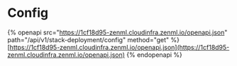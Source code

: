 # Config

{% openapi src="https://1cf18d95-zenml.cloudinfra.zenml.io/openapi.json" path="/api/v1/stack-deployment/config" method="get" %}
[https://1cf18d95-zenml.cloudinfra.zenml.io/openapi.json](https://1cf18d95-zenml.cloudinfra.zenml.io/openapi.json)
{% endopenapi %}

